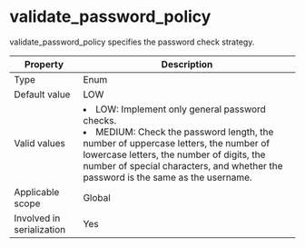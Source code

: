 # validate_password_policy

validate_password_policy specifies the password check strategy.

| **Property** | **Description** |
|---------|----------------------------------------------------------------------------------------------------------------------------------------------------------------------------|
| Type | Enum |
| Default value | LOW |
| Valid values | <li> LOW: Implement only general password checks.   <li> MEDIUM: Check the password length, the number of uppercase letters, the number of lowercase letters, the number of digits, the number of special characters, and whether the password is the same as the username. |
| Applicable scope | Global |
| Involved in serialization | Yes |
